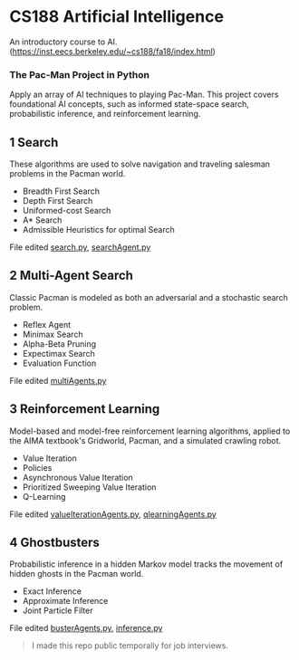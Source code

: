 # CS188 Artificial Intelligence 
An introductory course to AI. (https://inst.eecs.berkeley.edu/~cs188/fa18/index.html)

### The Pac-Man Project in Python
Apply an array of AI techniques to playing Pac-Man.
This project covers foundational AI concepts, such as informed state-space search, probabilistic inference, and reinforcement learning.

## 1  Search 
These algorithms are used to solve navigation and traveling salesman problems in the Pacman world.
* Breadth First Search
* Depth First Search
* Uniformed-cost Search
* A* Search
* Admissible Heuristics for optimal Search

File edited [search.py](https://github.com/hirorih/schoolwork-cs188/blob/master/search/search.py), [searchAgent.py](https://github.com/hirorih/schoolwork-cs188/blob/master/search/searchAgents.py)

## 2  Multi-Agent Search
Classic Pacman is modeled as both an adversarial and a stochastic search problem. 
* Reflex Agent
* Minimax Search
* Alpha-Beta Pruning
* Expectimax Search
* Evaluation Function

File edited [multiAgents.py](https://github.com/hirorih/schoolwork-cs188/blob/master/multiagent/multiAgents.py)

## 3  Reinforcement Learning
Model-based and model-free reinforcement learning algorithms, applied to the AIMA textbook's Gridworld, Pacman, and a simulated crawling robot.
* Value Iteration
* Policies
* Asynchronous Value Iteration
* Prioritized Sweeping Value Iteration
* Q-Learning

File edited [valueIterationAgents.py](https://github.com/hirorih/schoolwork-cs188/blob/master/reinforcement/valueIterationAgents.py), [qlearningAgents.py](https://github.com/hirorih/schoolwork-cs188/blob/master/reinforcement/qlearningAgents.py)

## 4  Ghostbusters
Probabilistic inference in a hidden Markov model tracks the movement of hidden ghosts in the Pacman world.
* Exact Inference
* Approximate Inference
* Joint Particle Filter

File edited [busterAgents.py](https://github.com/hirorih/schoolwork-cs188/blob/master/ghostbusters/bustersAgents.py), [inference.py](https://github.com/hirorih/schoolwork-cs188/blob/master/ghostbusters/inference.py)

> I made this repo public temporally for job interviews.
